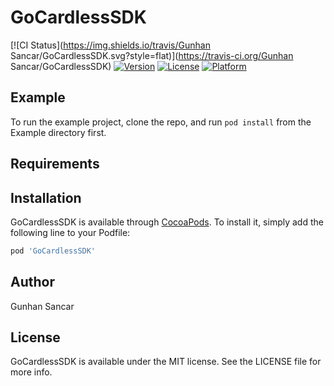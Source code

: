 # GoCardlessSDK

[![CI Status](https://img.shields.io/travis/Gunhan Sancar/GoCardlessSDK.svg?style=flat)](https://travis-ci.org/Gunhan Sancar/GoCardlessSDK)
[![Version](https://img.shields.io/cocoapods/v/GoCardlessSDK.svg?style=flat)](https://cocoapods.org/pods/GoCardlessSDK)
[![License](https://img.shields.io/cocoapods/l/GoCardlessSDK.svg?style=flat)](https://cocoapods.org/pods/GoCardlessSDK)
[![Platform](https://img.shields.io/cocoapods/p/GoCardlessSDK.svg?style=flat)](https://cocoapods.org/pods/GoCardlessSDK)

## Example

To run the example project, clone the repo, and run `pod install` from the Example directory first.

## Requirements

## Installation

GoCardlessSDK is available through [CocoaPods](https://cocoapods.org). To install
it, simply add the following line to your Podfile:

```ruby
pod 'GoCardlessSDK'
```

## Author

Gunhan Sancar

## License

GoCardlessSDK is available under the MIT license. See the LICENSE file for more info.
